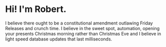 # Hi! I'm Robert.

I believe there ought to be a constitutional amendment outlawing Friday Releases and crunch time. I believe in the sweet spot, automation, opening your presents Christmas morning rather than Christmas Eve and I believe in light speed database updates that last milliseconds.
